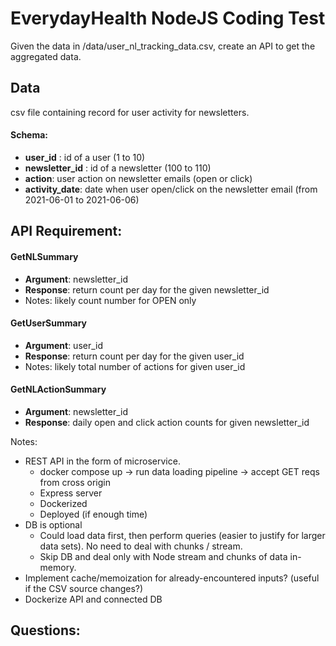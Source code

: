 # EverydayHealth NodeJS Coding Test
Given the data in /data/user_nl_tracking_data.csv, create an API to get the aggregated data.

## Data
csv file containing record for user activity for newsletters.

#### Schema:

- **user_id** : id of a user (1 to 10)
- **newsletter_id** : id of a newsletter (100 to 110)
- **action**: user action on newsletter emails (open or click)
- **activity_date**: date when user open/click on the newsletter email (from 2021-06-01 to 2021-06-06)


## API Requirement:
#### GetNLSummary
 - **Argument**: newsletter_id
 - **Response**: return count per day for the given newsletter_id
 - Notes: likely count number for OPEN only

#### GetUserSummary
   - **Argument**: user_id
   - **Response**: return count per day for the given user_id
   - Notes: likely total number of actions for given user_id

#### GetNLActionSummary
  - **Argument**: newsletter_id
  - **Response**: daily open and click action counts for given newsletter_id

Notes:
- REST API in the form of microservice.
   - docker compose up -> run data loading pipeline -> accept GET reqs from cross origin
   - Express server
   - Dockerized
   - Deployed (if enough time)
- DB is optional
   - Could load data first, then perform queries (easier to justify for larger data sets). No need to deal with chunks / stream.
   - Skip DB and deal only with Node stream and chunks of data in-memory.
- Implement cache/memoization for already-encountered inputs? (useful if the CSV source changes?)
- Dockerize API and connected DB

Questions:
-